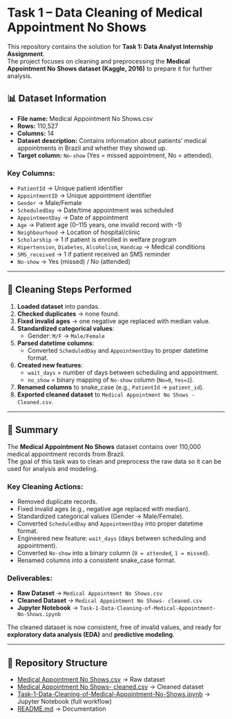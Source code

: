 # Task 1 – Data Cleaning of Medical Appointment No Shows

This repository contains the solution for **Task 1: Data Analyst Internship Assignment**.  
The project focuses on cleaning and preprocessing the **Medical Appointment No Shows dataset (Kaggle, 2016)** to prepare it for further analysis.

## 📊 Dataset Information
- **File name:** Medical Appointment No Shows.csv  
- **Rows:** 110,527  
- **Columns:** 14  
- **Dataset description:** Contains information about patients’ medical appointments in Brazil and whether they showed up.  
- **Target column:** `No-show` (Yes = missed appointment, No = attended).  

### Key Columns:
- `PatientId` → Unique patient identifier  
- `AppointmentID` → Unique appointment identifier  
- `Gender` → Male/Female  
- `ScheduledDay` → Date/time appointment was scheduled  
- `AppointmentDay` → Date of appointment  
- `Age` → Patient age (0–115 years, one invalid record with -1)  
- `Neighbourhood` → Location of hospital/clinic  
- `Scholarship` → 1 if patient is enrolled in welfare program  
- `Hipertension`, `Diabetes`, `Alcoholism`, `Handcap` → Medical conditions  
- `SMS_received` → 1 if patient received an SMS reminder  
- `No-show` → Yes (missed) / No (attended)  

---

## 🧹 Cleaning Steps Performed
1. **Loaded dataset** into pandas.  
2. **Checked duplicates** → none found.  
3. **Fixed invalid ages** → one negative age replaced with median value.  
4. **Standardized categorical values**:
   - Gender: `M/F` → `Male/Female`  
5. **Parsed datetime columns**:
   - Converted `ScheduledDay` and `AppointmentDay` to proper datetime format.  
6. **Created new features**:
   - `wait_days` = number of days between scheduling and appointment.  
   - `no_show` = binary mapping of `No-show` column (`No=0`, `Yes=1`).  
7. **Renamed columns** to snake_case (e.g., `PatientId` → `patient_id`).  
8. **Exported cleaned dataset** to `Medical Appointment No Shows - Cleaned.csv`.  

---

## 📌 Summary

The **Medical Appointment No Shows** dataset contains over 110,000 medical appointment records from Brazil.  
The goal of this task was to clean and preprocess the raw data so it can be used for analysis and modeling.

### Key Cleaning Actions:
- Removed duplicate records.  
- Fixed invalid ages (e.g., negative age replaced with median).  
- Standardized categorical values (Gender → Male/Female).  
- Converted `ScheduledDay` and `AppointmentDay` into proper datetime format.  
- Engineered new feature: `wait_days` (days between scheduling and appointment).  
- Converted `No-show` into a binary column (`0 = attended`, `1 = missed`).  
- Renamed columns into a consistent snake_case format.  

### Deliverables:
- **Raw Dataset** → `Medical Appointment No Shows.csv`  
- **Cleaned Dataset** → `Medical Appointment No Shows- cleaned.csv`  
- **Jupyter Notebook** → `Task-1-Data-Cleaning-of-Medical-Appointment-No-Shows.ipynb`  

The cleaned dataset is now consistent, free of invalid values, and ready for **exploratory data analysis (EDA)** and **predictive modeling**.

---

## 📂 Repository Structure

- [Medical Appointment No Shows.csv](Medical%20Appointment%20No%20Shows.csv) → Raw dataset  
- [Medical Appointment No Shows- cleaned.csv](Medical%20Appointment%20No%20Shows-%20cleaned.csv) → Cleaned dataset  
- [Task-1-Data-Cleaning-of-Medical-Appointment-No-Shows.ipynb](Task-1-Data-Cleaning-of-Medical-Appointment-No-Shows.ipynb) → Jupyter Notebook (full workflow)  
- [README.md](README.md) → Documentation 
